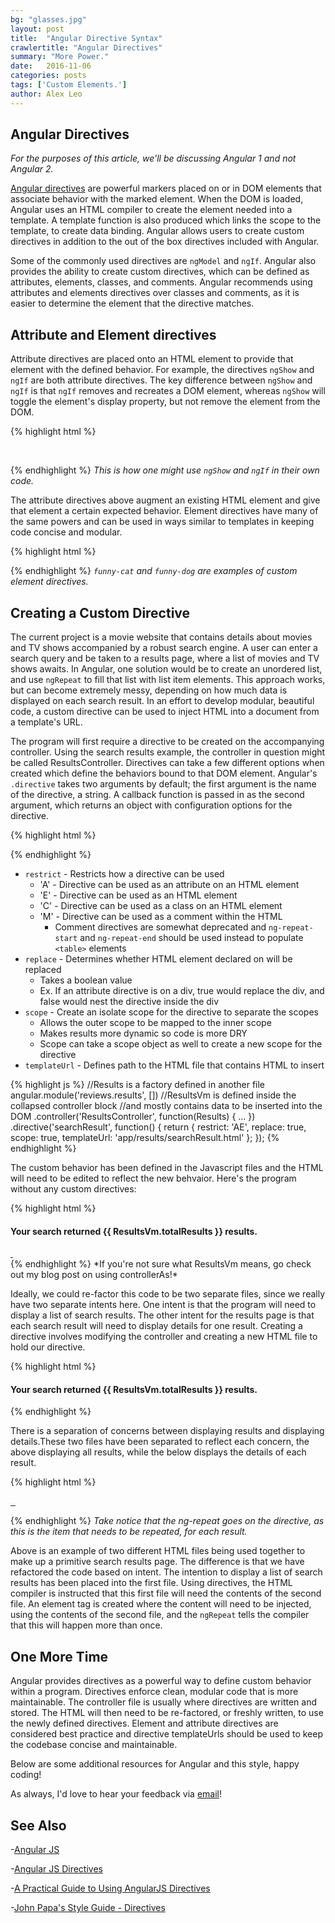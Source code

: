 ```yaml
---
bg: "glasses.jpg"
layout: post
title:  "Angular Directive Syntax"
crawlertitle: "Angular Directives"
summary: "More Power."
date:   2016-11-06
categories: posts
tags: ['Custom Elements.']
author: Alex Leo
---
```


## Angular Directives

*For the purposes of this article, we'll be discussing Angular 1 and not Angular 2.*

[Angular directives](https://docs.angularjs.org/guide/directive) are powerful markers placed on or in DOM elements that associate behavior with the marked element. When the DOM is loaded, Angular uses an HTML compiler to create the element needed into a template. A template function is also produced which links the scope to the template, to create data binding. Angular allows users to create custom directives in addition to the out of the box directives included with Angular.

Some of the commonly used directives  are `ngModel` and `ngIf`. Angular also provides the ability to create custom directives, which can be defined as attributes, elements, classes, and comments. Angular recommends using attributes and elements directives over classes and comments, as it is easier to determine the element that the directive matches.

## Attribute and Element directives

Attribute directives are placed onto an HTML element to provide that element with the defined behavior. For example, the directives `ngShow` and `ngIf` are both attribute directives. The key difference between `ngShow` and `ngIf` is that `ngIf` removes and recreates a DOM element, whereas `ngShow` will toggle the element's display property, but not remove the element from the DOM.

{% highlight html %}

<img ng-show="!DetailsVm.poster_path" src="http://s2.dmcdn.net/Ub1O8/1280x720-mCQ.jpg" alt="">

<img ng-if="!DetailsVm.poster_path" src="https://i.ytimg.com/vi/MveqXxB12YA/hqdefault.jpg" alt="">

{% endhighlight %}
*This is how one might use `ngShow` and `ngIf` in their own code.*

The attribute directives above augment an existing HTML element and give that element a certain expected behavior. Element directives have many of the same powers and can be used in ways similar to templates in keeping code concise and modular.

{% highlight html %}

<funny-cat ng-show="!DetailsVm.poster_path" src="http://s2.dmcdn.net/Ub1O8/1280x720-mCQ.jpg" alt=""></funny-cat>

<funny-dog ng-if="!DetailsVm.poster_path" src="https://i.ytimg.com/vi/MveqXxB12YA/hqdefault.jpg" alt=""></funny-dog>

{% endhighlight %}
*`funny-cat` and `funny-dog` are examples of custom element directives.*



## Creating a Custom Directive

The current project is a movie website that contains details about movies and TV shows accompanied by a robust search engine. A user can enter a search query and be taken to a results page, where a list of movies and TV shows awaits. In Angular, one solution would be to create an unordered list, and use `ngRepeat` to fill that list with list item elements. This approach works, but can become extremely messy, depending on how much data is displayed on each search result. In an effort to develop modular, beautiful code, a custom directive can be used to inject HTML into a document from a template's URL.

The program will first require a directive to be created on the accompanying controller. Using the search results example, the controller in question might be called ResultsController. Directives can take a few different options when created which define the behaviors bound to that DOM element. Angular's `.directive` takes two arguments by default; the first argument is the name of the directive, a string. A callback function is passed in as the second argument, which returns an object with configuration options for the directive.

{% highlight html %}
<!--restrict types-->
<!-- 'A' -->
<div search-result></div>
<!-- 'E' -->
<search-result></search-result>
<!-- 'A' -->
<span class="search-result"></span>
{% endhighlight %}

* `restrict` - Restricts how a directive can be used
    * 'A' - Directive can be used as an attribute on an HTML element
    * 'E' - Directive can be used as an HTML element
    * 'C' - Directive can be used as a class on an HTML element
    * 'M' - Directive can be used as a comment within the HTML
      * Comment directives are somewhat deprecated and `ng-repeat-start` and `ng-repeat-end` should be used instead to populate `<table>` elements
* `replace` - Determines whether HTML element declared on will be replaced
    * Takes a boolean value
    * Ex. If an attribute directive is on a div, true would replace the div, and false would nest the directive inside the div
* `scope` - Create an isolate scope for the directive to separate the scopes
    * Allows the outer scope to be mapped to the inner scope
    * Makes results more dynamic so code is more DRY
    * Scope can take a scope object as well to create a new scope for the directive
* `templateUrl` - Defines path to the HTML file that contains HTML to insert

{% highlight js %}
//Results is a factory defined in another file
angular.module('reviews.results', [])
//ResultsVm is defined inside the collapsed controller block
//and mostly contains data to be inserted into the DOM
.controller('ResultsController', function(Results) { ... })
.directive('searchResult', function() {
  return {
    restrict: 'AE',
    replace: true,
    scope: true,
    templateUrl: 'app/results/searchResult.html'
  };
});
{% endhighlight %}


The custom behavior has been defined in the Javascript files and the HTML will need to be edited to reflect the new behvaior. Here's the program without any custom directives:


{% highlight html %}
  <div class="container">
    <!--Displays number of total results found from query. -->
    <h4>Your search returned {{ ResultsVm.totalResults }} results.</h4>
    <a ng-repeat="result in ResultsVm.results" href="/#/details/{{ result.media_type }}/{{ result.id }}">
      <!--ng-if Hides results which are generally less useful -->
      <div class="result" ng-if="result.poster_path !== null">
        <div class="resultPoster">
          <!-- If invalid poster_path or profile_path, don't display the image -->
          <img ng-hide="!result.poster_path" src="http://image.tmdb.org/t/p/w185/{{ result.poster_path }}" alt="">
          <img ng-hide="!result.profile_path" src="http://image.tmdb.org/t/p/w185/{{ result.profile_path }}" alt="">
        </div>
      </div>
    </a>
  </div>
{% endhighlight %}
*If you're not sure what ResultsVm means, go check out my blog post on using controllerAs!*

Ideally, we could re-factor this code to be two separate files, since we really have two separate intents here. One intent is that the program will need to display a list of search results. The other intent for the results page is that each search result will need to display details for one result. Creating a directive involves modifying the controller and creating a new HTML file to hold our directive.

{% highlight html %}
<!--app/results/searchResult.html-->
<!--This code represents our list of search results. -->
<div class="container">
  <div>
    <h4>Your search returned {{ ResultsVm.totalResults }} results.</h4>
    <!--Element directive is inserted here. -->
    <search-result ng-repeat="result in ResultsVm.results"></search-result>
  </div>
</div>
{% endhighlight %}

There is a separation of concerns between displaying results and displaying details.These two files have been separated to reflect each concern, the above displaying all results, while the below displays the details of each result.

{% highlight html %}
<!--app/results/results.html-->
<!--We can factor out this code as this will represent our search result. -->
<a href="/#/details/{{ result.media_type }}/{{ result.id }}">
  <div class="result" ng-if="result.poster_path !== null">
    <div class="resultPoster">
      <img ng-hide="!result.poster_path" src="http://image.tmdb.org/t/p/w185/{{ result.poster_path }}" alt="">
      <img ng-hide="!result.profile_path" src="http://image.tmdb.org/t/p/w185/{{ result.profile_path }}" alt="">
      <img ng-show="!result.poster_path && !result.profile_path" src="http://dummyimage.com/185x275/000/fff&text={{result.name}}" alt="">
    </div>
</a>

{% endhighlight %}
*Take notice that the ng-repeat goes on the directive, as this is the item that needs to be repeated, for each result.*

Above is an example of two different HTML files being used together to make up a primitive search results page. The difference is that we have refactored the code based on intent. The intention to display a list of search results has been placed into the first file. Using directives, the HTML compiler is instructed that this first file will need the contents of the second file. An element tag is created where the content will need to be injected, using the contents of the second file, and the `ngRepeat` tells the compiler that this will happen more than once.

## One More Time

Angular provides directives as a powerful way to define custom behavior within a program. Directives enforce clean, modular code that is more maintainable. The controller file is usually where directives are written and stored. The HTML will then need to be re-factored, or freshly written, to use the newly defined directives. Element and attribute directives are considered best practice and directive templateUrls should be used to keep the codebase concise and maintainable.

Below are some additional resources for Angular and this style, happy coding!

As always, I'd love to hear your feedback via [email](mailto:aleo1337@gmail.com)!

## See Also

-[Angular JS](https://angularjs.org/)

-[Angular JS Directives](https://docs.angularjs.org/guide/directive)

-[A Practical Guide to Using AngularJS Directives](https://www.sitepoint.com/practical-guide-angularjs-directives/)

-[John Papa's Style Guide - Directives](https://github.com/johnpapa/angular-styleguide/blob/master/a1/README.md#directives)


